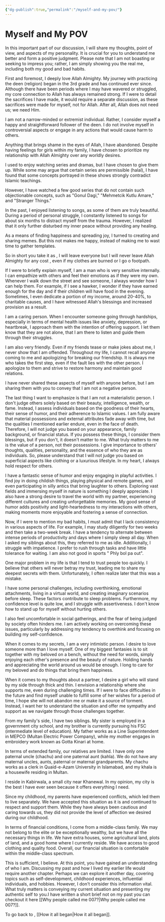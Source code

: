 ```yaml
---
{"dg-publish":true,"permalink":"/myself-and-my-pov/"}
---
```



# Myself and My POV

In this important part of our discussion, I will share my thoughts, point of view, and aspects of my personality. It is crucial for you to understand me better and form a positive judgment. Please note that I am not boasting or seeking to impress you; rather, I am simply showing you the real me, including both my good and bad habits.

First and foremost, I deeply love Allah Almighty. My journey with practicing the deen (religion) began in the 3rd grade and has continued ever since. Although there have been periods where I may have wavered or struggled, my core connection to Allah has always remained strong. If I were to detail the sacrifices I have made, it would require a separate discussion, as these sacrifices were made for myself, not for Allah. After all, Allah does not need us; we need Him.

I am not a narrow-minded or extremist individual. Rather, I consider myself a happy and straightforward follower of the deen. I do not involve myself in controversial aspects or engage in any actions that would cause harm to others.

Anything that brings shame in the eyes of Allah, I have abandoned. Despite having feelings for girls within my family, I have chosen to prioritize my relationship with Allah Almighty over any worldly desires.

I used to enjoy watching series and dramas, but I have chosen to give them up. While some may argue that certain series are permissible (halal), I have found that some concepts portrayed in these shows strongly contradict Islamic teachings.

However, I have watched a few good series that do not contain such objectionable concepts, such as "Gonul Dagi," "Mehmetcik Kutlu Amare," and "Stranger Things."

In the past, I enjoyed listening to songs, as some of them are truly beautiful. During a period of personal struggle, I constantly listened to songs for about six months to distract myself from the trauma. However, I realized that it only further disturbed my inner peace without providing any healing.

As a means of finding happiness and spreading joy, I turned to creating and sharing memes. But this not makes me happy, instead of making me to wast time to gather templates.

So in short you take it as , I will leave everyone but I will never leave Allah Almighty for any cost , even if my clothes are burned or I go o footpath. 

If I were to briefly explain myself, I am a man who is very sensitive internally. I can empathize with others and feel their emotions as if they were my own. Whenever I walk down the street and see someone, I always wonder how I can help them. For example, if I see a hawker, I wonder if they have earned enough for the day and if their children will have food in the evening. Sometimes, I even dedicate a portion of my income, around 20-40%, to charitable causes, and I have witnessed Allah's blessings and increased provision as a result.

I am a caring person. When I encounter someone going through hardships, especially in terms of mental health issues like anxiety, depression, or heartbreak, I approach them with the intention of offering support. I let them know that they are not alone, that I am there to listen and guide them through their struggles.

I am also very friendly. Even if my friends tease or make jokes about me, I never show that I am offended. Throughout my life, I cannot recall anyone coming to me and apologizing for breaking our friendship. It is always me who takes the first step, even if the fault lies with the other person. I apologize to them and strive to restore harmony and maintain good relations.

I have never shared these aspects of myself with anyone before, but I am sharing them with you to convey that I am not a negative person.

The last thing I want to emphasize is that I am not a materialistic person. I don't judge others solely based on their beauty, intelligence, wealth, or fame. Instead, I assess individuals based on the goodness of their hearts, their sense of humor, and their adherence to Islamic values. I am fully aware that material possessions and external attributes fade away with time, but the qualities I mentioned earlier endure, even in the face of death. Therefore, I will not judge you based on your appearance, family background, or financial status. If you possess these things, I consider them blessings, but if you don't, it doesn't matter to me. What truly matters to me is the value of a person, not their possessions. I give importance to others' thoughts, qualities, personality, and the essence of who they are as individuals. So, please understand that I will not judge you based on superficial aspects like clothing or a luxurious lifestyle. In my heart, I always hold respect for others. 

I have a fantastic sense of humor and enjoy engaging in playful activities. I find joy in doing childish things, playing physical and remote games, and even participating in silly antics that bring laughter to others. Exploring vast fields and immersing myself in nature is something I deeply appreciate. I also have a strong desire to travel the world with my partner, experiencing different cultures and creating unforgettable memories. My good sense of humor adds positivity and light-heartedness to my interactions with others, making moments more enjoyable and fostering a sense of connection.

Now, if I were to mention my bad habits, I must admit that I lack consistency in various aspects of life. For example, I may study diligently for two weeks and then take a two-week break. I have a tendency to alternate between intense periods of productivity and days where I simply sleep all day. When I asked my siblings about this, they referred to me as idle. Additionally, I struggle with impatience. I prefer to rush through tasks and have little tolerance for waiting. I am also not good in sports " Phly bol pa out".

One major problem in my life is that I tend to trust people too quickly. I believe that others will never betray my trust, leading me to share my deepest secrets with them. Unfortunately, I often realize later that this was a mistake.

I have some personal challenges, including overthinking, emotional attachments, living in a virtual world, and creating imaginary scenarios before sleep. These factors contribute to sleep problems. Furthermore, my confidence level is quite low, and I struggle with assertiveness. I don't know how to stand up for myself without hurting others.

I also feel uncomfortable in social gatherings, and the fear of being judged by society often hinders me. I am actively working on overcoming these issues, particularly by addressing my tendency to overthink and focusing on building my self-confidence.

When it comes to my secrets, I am a very intimistic person. I desire to love someone more than I love myself. One of my biggest fantasies is to sit together with my beloved on a bench, without the need for words, simply enjoying each other's presence and the beauty of nature. Holding hands and appreciating the world around us would be enough. I long to care for my beloved and do things that bring them happiness.

When it comes to my thoughts about a partner, I desire a girl who will stand by my side through thick and thin. I envision a relationship where she supports me, even during challenging times. If I were to face difficulties in the future and find myself unable to fulfill some of her wishes for a period of time, I hope she will not abandon me or make it a source of torment. Instead, I want her to understand the situation and offer me sympathy and support as we navigate through those challenges together.

From my family's side, I have two siblings. My sister is employed in a government city school, and my brother is currently pursuing his FSC (intermediate level of education). My father works as a Line Superintendent in MEPCO (Multan Electric Power Company), while my mother engages in embroidery work known as Gotta Kinari at home.

In terms of extended family, our relatives are limited. I have only one paternal uncle (chachu) and one paternal aunt (kahla). We do not have any maternal uncles, aunts, paternal or maternal grandparents. My chachu works as a clerk in Quaid-e-Azam University in Islamabad, and my khala is a housewife residing in Multan.

I reside in Kabirwala, a small city near Khanewal. In my opinion, my city is the best I have ever seen because it offers everything I need.

Since my childhood, my parents have experienced conflicts, which led them to live separately. We have accepted this situation as it is and continued to respect and support them. While they have always been cautious and caring towards us, they did not provide the level of affection we desired during our childhood.

In terms of financial conditions, I come from a middle-class family. We may not belong to the elite or be exceptionally wealthy, but we have all the necessary things in life. We have extra houses, some agricultural land, plots of land, and a good home where I currently reside. We have access to good clothing and quality food. Overall, our financial situation is comfortable within the middle-class spectrum.

This is sufficient, I believe. At this point, you have gained an understanding of who I am. Discussing my past and how I lived my earlier life would require another chapter. Perhaps we can explore it another day, covering topics such as self-development, childhood experiences, influential individuals, and hobbies. However, I don't consider this information vital. What truly matters is conveying my current situation and presenting my authentic self to you.I have written a short brief not on my past you can checkout it here [[Why people called me 007?\|Why people called me 007?]].

To go back to , [[How it all began\|How it all began]].

